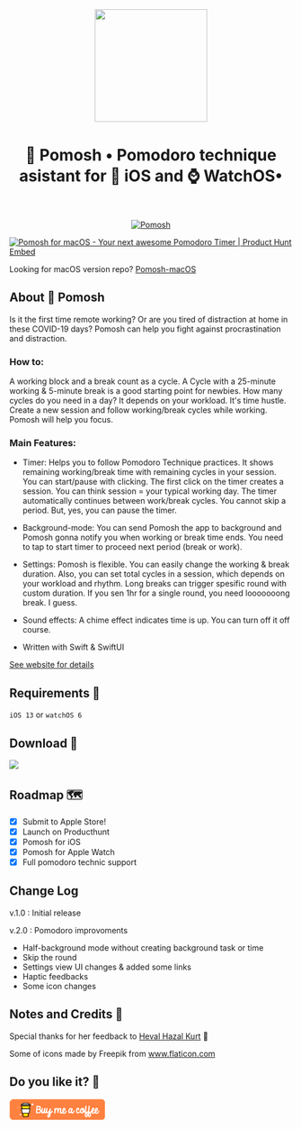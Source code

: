 <div align="center">
	<img src="https://i.imgur.com/BJZkKct.png" width="200" height="200" />
	<h1><strong>🍅 Pomosh</strong> • Pomodoro technique asistant for 📱 iOS and ⌚️ WatchOS•</h1>
	
</div>
<br>

<p align="center">
<a href="https://apps.apple.com/us/app/pomosh/id1515791898" target="_blank">
<img
      src="https://i.imgur.com/S60a8F3.gif"
      alt="Pomosh"
      title="Pomosh | Pomodoro technique asistant for iOS and WatchOS"
    /></a>

	
  </p>


  <a href="https://www.producthunt.com/posts/pomosh-for-macos?utm_source=badge-featured&utm_medium=badge&utm_souce=badge-pomosh-for-macos" target="_blank"><img src="https://api.producthunt.com/widgets/embed-image/v1/featured.svg?post_id=204674&theme=light" alt="Pomosh for macOS - Your next awesome Pomodoro Timer | Product Hunt Embed" style="width: 250px; height: 54px;" width="250px" height="54px" /></a>

Looking for macOS version repo? [Pomosh-macOS](https://github.com/stevenselcuk/Pomosh-macOS) 

## About 🍅 Pomosh


Is it the first time remote working? Or are you tired of distraction at home in these COVID-19 days? Pomosh can help you fight against procrastination and distraction.

### How to:

A working block and a break count as a cycle. A Cycle with a 25-minute working & 5-minute break is a good starting point for newbies. How many cycles do you need in a day? It depends on your workload. It's time hustle. Create a new session and follow working/break cycles while working. Pomosh will help you focus.

### Main Features:

- Timer: Helps you to follow Pomodoro Technique practices. It shows remaining working/break time with remaining cycles in your session. You can start/pause with clicking. The first click on the timer creates a session. You can think session = your typical working day. The timer automatically continues between work/break cycles. You cannot skip a period. But, yes, you can pause the timer.

- Background-mode: You can send Pomosh the app to background and Pomosh gonna notify you when working or break time ends. You need to tap to start timer to proceed next period (break or work). 

- Settings: Pomosh is flexible. You can easily change the working & break duration. Also, you can set total cycles in a session, which depends on your workload and rhythm. Long breaks can trigger spesific round with custom duration. If you sen 1hr for a single round, you need looooooong break. I guess.

- Sound effects: A chime effect indicates time is up. You can turn off it off course.

- Written with Swift & SwiftUI


[See website for details](https://pomosh.netlify.app/)

## Requirements 🤔

`iOS 13` or  `watchOS 6` 

## Download 🚀


[![](https://linkmaker.itunes.apple.com/en-us/badge-lrg.svg?releaseDate=2020-06-01&kind=iossoftware&bubble=ios_apps)](https://apps.apple.com/us/app/pomosh/id1515791898?mt=8)

## Roadmap 🗺

- [x] Submit to Apple Store!
- [x] Launch on Producthunt 
- [x] Pomosh  for iOS
- [x] Pomosh for Apple Watch
- [X] Full pomodoro technic support

## Change Log

v.1.0 : Initial release

v.2.0 : Pomodoro improvoments

- Half-background mode without creating background task or time
- Skip the round
- Settings view UI changes & added some links
- Haptic feedbacks
- Some icon changes

## Notes and Credits 🍍

Special thanks for her feedback to [Heval Hazal Kurt](https://github.com/hevalhazalkurt) 🙌

Some of icons made by Freepik from www.flaticon.com

## Do you like it? 🙌

[![Buy Me A Coffee](https://raw.githubusercontent.com/stevenselcuk/palamut/master/tools/orange_img.png)](https://www.buymeacoffee.com/stevenselcuk)

